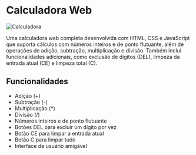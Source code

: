 # Calculadora Web

![Calculadora](https://github.com/eusoujao/Calculadora/assets/105463980/6ed7de48-7409-44f1-b883-2ac9b88fa64a)

Uma calculadora web completa desenvolvida com HTML, CSS e JavaScript que suporta cálculos com números inteiros e de ponto flutuante, além de operações de adição, subtração, multiplicação e divisão. Também inclui funcionalidades adicionais, como exclusão de dígitos (DEL), limpeza da entrada atual (CE) e limpeza total (C).

## Funcionalidades

- Adição (+)
- Subtração (-)
- Multiplicação (*)
- Divisão (/)
- Números inteiros e de ponto flutuante
- Botões DEL para excluir um dígito por vez
- Botão CE para limpar a entrada atual
- Botão C para limpar tudo
- Interface de usuário amigável
